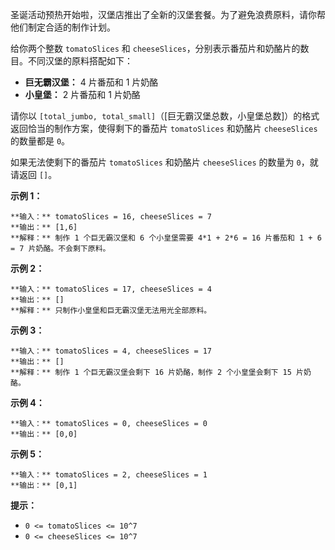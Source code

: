 圣诞活动预热开始啦，汉堡店推出了全新的汉堡套餐。为了避免浪费原料，请你帮他们制定合适的制作计划。

给你两个整数 `tomatoSlices` 和 `cheeseSlices`，分别表示番茄片和奶酪片的数目。不同汉堡的原料搭配如下：

  * **巨无霸汉堡：** 4 片番茄和 1 片奶酪
  * **小皇堡：** 2 片番茄和 1 片奶酪

请你以 `[total_jumbo, total_small]`（[巨无霸汉堡总数，小皇堡总数]）的格式返回恰当的制作方案，使得剩下的番茄片
`tomatoSlices` 和奶酪片 `cheeseSlices` 的数量都是 `0`。

如果无法使剩下的番茄片 `tomatoSlices` 和奶酪片 `cheeseSlices` 的数量为 `0`，就请返回 `[]`。



**示例 1：**

    
    
    **输入：** tomatoSlices = 16, cheeseSlices = 7
    **输出：** [1,6]
    **解释：** 制作 1 个巨无霸汉堡和 6 个小皇堡需要 4*1 + 2*6 = 16 片番茄和 1 + 6 = 7 片奶酪。不会剩下原料。
    

**示例 2：**

    
    
    **输入：** tomatoSlices = 17, cheeseSlices = 4
    **输出：** []
    **解释：** 只制作小皇堡和巨无霸汉堡无法用光全部原料。
    

**示例 3：**

    
    
    **输入：** tomatoSlices = 4, cheeseSlices = 17
    **输出：** []
    **解释：** 制作 1 个巨无霸汉堡会剩下 16 片奶酪，制作 2 个小皇堡会剩下 15 片奶酪。
    

**示例 4：**

    
    
    **输入：** tomatoSlices = 0, cheeseSlices = 0
    **输出：** [0,0]
    

**示例 5：**

    
    
    **输入：** tomatoSlices = 2, cheeseSlices = 1
    **输出：** [0,1]
    



**提示：**

  * `0 <= tomatoSlices <= 10^7`
  * `0 <= cheeseSlices <= 10^7`

